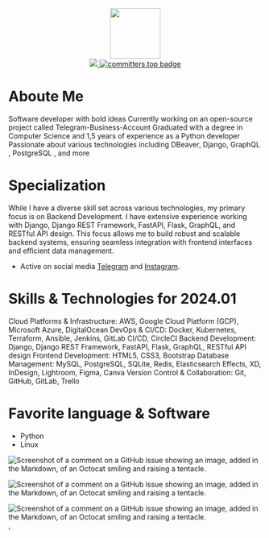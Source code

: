 <div id="header" align="center">
    <a href="https://github.com/Mahammad45">
        <img src="https://media.giphy.com/media/M9gbBd9nbDrOTu1Mqx/giphy.gif" width="100" />
    </a>    
</div>
<div id="header" align="center">
    <a href="https://github.com/Mahammad45">
        <img src="https://komarev.com/ghpvc/?username=Mahammad45&style=flat-circle&color=green"/>
    </a>
    <a href="https://user-badge.committers.top/kazakhstan_private/Mahammad45">
        <img src="https://user-badge.committers.top/kazakhstan_private/Mahammad45.svg" alt="committers.top badge">
    </a>
</div>



# Aboute Me
Software developer with bold ideas
Currently working on an open-source project called Telegram-Business-Account
Graduated with a degree in Computer Science and 1,5 years of experience as a Python developer
Passionate about various technologies including  DBeaver, Django, GraphQL , PostgreSQL , and more


# Specialization
While I have a diverse skill set across various technologies, my primary focus is on Backend Development. I have extensive experience working with Django, Django REST Framework, FastAPI, Flask, GraphQL, and RESTful API design. This focus allows me to build robust and scalable backend systems, ensuring seamless integration with frontend interfaces and efficient data management.
* Active on social media [Telegram](https://t.me/Though_123) and [Instagram](mstayv_123).


# Skills & Technologies for 2024.01

Cloud Platforms & Infrastructure: AWS, Google Cloud Platform (GCP), Microsoft Azure, DigitalOcean
DevOps & CI/CD: Docker, Kubernetes, Terraform, Ansible, Jenkins, GitLab CI/CD, CircleCI
Backend Development: Django, Django REST Framework, FastAPI, Flask, GraphQL, RESTful API design
Frontend Development: HTML5, CSS3, Bootstrap
Database Management: MySQL, PostgreSQL, SQLite, Redis, Elasticsearch
Effects, XD, InDesign, Lightroom, Figma, Canva
Version Control & Collaboration: Git, GitHub, GitLab, Trello

# Favorite language & Software
* Python 
* Linux

![Screenshot of a comment on a GitHub issue showing an image, added in the Markdown, of an Octocat smiling and raising a tentacle.](https://encrypted-tbn0.gstatic.com/images?q=tbn:ANd9GcSiVmqs6MXr-QLNrhflnbAT2KIJajwBqJRGig&s)

![Screenshot of a comment on a GitHub issue showing an image, added in the Markdown, of an Octocat smiling and raising a tentacle.](https://images.app.goo.gl/LSgGouZ7Z7yMwiDr7)

![Screenshot of a comment on a GitHub issue showing an image, added in the Markdown, of an Octocat smiling and raising a tentacle.](https://myoctocat.com/assets/images/octocats/octocat-20.png),

